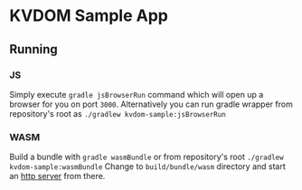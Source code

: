 # KVDOM Sample App

## Running

### JS
Simply execute `gradle jsBrowserRun` command which will open up a browser for you on port `3000`.
Alternatively you can run gradle wrapper from repository's root as `./gradlew kvdom-sample:jsBrowserRun`

### WASM
Build a bundle with `gradle wasmBundle` or from repository's root `./gradlew kvdom-sample:wasmBundle`
Change to `build/bundle/wasm` directory and start an [http server](https://www.npmjs.com/package/http-server) from there. 